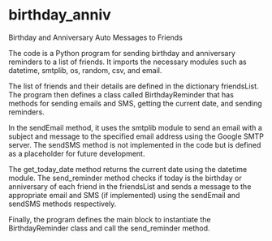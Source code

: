 # birthday_anniv
Birthday and Anniversary Auto Messages to Friends

The code is a Python program for sending birthday and anniversary reminders to a list of friends. It imports the necessary modules such as datetime, smtplib, os, random, csv, and email.

The list of friends and their details are defined in the dictionary friendsList. The program then defines a class called BirthdayReminder that has methods for sending emails and SMS, getting the current date, and sending reminders.

In the sendEmail method, it uses the smtplib module to send an email with a subject and message to the specified email address using the Google SMTP server. The sendSMS method is not implemented in the code but is defined as a placeholder for future development.

The get_today_date method returns the current date using the datetime module. The send_reminder method checks if today is the birthday or anniversary of each friend in the friendsList and sends a message to the appropriate email and SMS (if implemented) using the sendEmail and sendSMS methods respectively.

Finally, the program defines the main block to instantiate the BirthdayReminder class and call the send_reminder method.
